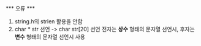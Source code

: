 *** 오류 ***
  1. string.h의 strlen 활용을 안함
  2. char * str 선언 -> char str[20] 선언
  전자는 **상수** 형태의 문자열 선언시, 
  후자는 **변수** 형태의 문자열 선언시 사용